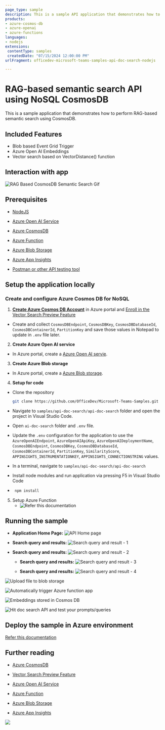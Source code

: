 ```yaml
---
page_type: sample
description: This is a sample API application that demonstrates how to perform RAG-based semantic search using NoSQL CosmosDB.
products:
- azure-cosmos-db
- azure-openai
- azure-functions
languages:
- nodejs
extensions:
 contentType: samples
 createdDate: "07/15/2024 12:00:00 PM"
urlFragment: officedev-microsoft-teams-samples-api-doc-search-nodejs

---
```


# RAG-based semantic search API using NoSQL CosmosDB

This is a sample application that demonstrates how to perform RAG-based semantic search using CosmosDB.

## Included Features
* Blob based Event Grid Trigger
* Azure Open AI Embeddings
* Vector search based on VectorDistance() function

## Interaction with app

![RAG Based CosmosDB Semantic Search Gif](Images/rag-based-cosmos-db.gif)

## Prerequisites


- [NodeJS](https://nodejs.org/en/)
- [Azure Open AI Service](https://learn.microsoft.com/en-us/azure/ai-services/openai/overview)
- [Azure CosmosDB](https://learn.microsoft.com/en-us/azure/cosmos-db/nosql/vector-search)
- [Azure Function](https://learn.microsoft.com/en-us/azure/azure-functions/functions-event-grid-blob-trigger?pivots=programming-language-javascript)


- [Azure Blob Storage](https://learn.microsoft.com/en-us/azure/storage/blobs/storage-blobs-introduction)
- [Azure App Insights](https://learn.microsoft.com/en-us/azure/azure-monitor/app/nodejs)
- [Postman or other API testing tool](https://www.postman.com/api-platform/api-testing/)

## Setup the application locally

### Create and configure Azure Cosmos DB for NoSQL

1. **[Create Azure Cosmos DB Account](https://learn.microsoft.com/en-us/azure/cosmos-db/nosql/quickstart-portal#create-account)** in Azure portal and [Enroll in the Vector Search Preview Feature](https://learn.microsoft.com/en-us/azure/cosmos-db/nosql/vector-search#enroll-in-the-vector-search-preview-feature)
  - Create and collect `CosmosDBEndpoint`, `CosmosDBKey`, `CosmosDBDatabaseId`, `CosmosDBContainerId`, `PartitionKey` and save those values in Notepad to update in `.env` file later.


 2. **Create Azure Open AI service**
   - In Azure portal, create a [Azure Open AI servie](https://learn.microsoft.com/en-us/azure/ai-services/openai/how-to/create-resource?pivots=web-portal).

3. **Create Azure Blob storage**

- In Azure portal, create a [Azure Blob storage](https://learn.microsoft.com/en-us/azure/storage/blobs/storage-blobs-introduction).

   

4. **Setup for code**

  - Clone the repository

    ```bash
    git clone https://github.com/OfficeDev/Microsoft-Teams-Samples.git
    ```
  - Navigate to `samples/api-doc-search/api-doc-search` folder and open the project in Visual Studio Code.
  - Open `ai-doc-search` folder and `.env` file.
  - Update the `.env` configuration for the application to use the `AzureOpenAIEndpoint`, `AzureOpenAIApiKey`, `AzureOpenAIDeploymentName`, `CosmosDBEndpoint`, `CosmosDBKey`, `CosmosDBDatabaseId`, `CosmosDBContainerId`, `PartitionKey`, `SimilarityScore`, `APPINSIGHTS_INSTRUMENTATIONKEY`, `APPINSIGHTS_CONNECTIONSTRING` values.
  - In a terminal, navigate to `samples/api-doc-search/api-doc-search`

 - Install node modules and run application via pressing F5 in Visual Studio Code
 - 
   ```bash
    npm install
   ```

    
5. Setup Azure Function
    - ![Refer this documentation]()


## Running the sample

- **Application Home Page:**
![API Home page](Images/1.app-home-page.png)

- **Search query and results:**
![Search query and result - 1](Images/2.search-result-postman-1.png)

- **Search query and results:**
![Search query and result - 2](Images/3.search-result-postman-2.png)

  - **Search query and results:**
![Search query and result - 3](Images/4.search-result-postman-3.png)
  
  - **Search query and results:**
![Search query and result - 4](Images/5.search-result-web.png)
  
![Upload file to blob storage](Images/blob-container.png)

![Automatically trigger Azure function app](Images/azure-function-invocation.png)

![Embeddings stored in Cosmos DB](Images/cosmos-db-embeddings.png)

![Hit doc search API and test your prompts/queries](Images/search-result-postman.png)

## Deploy the sample in Azure environment

[Refer this documentation](https://learn.microsoft.com/en-us/azure/app-service/quickstart-nodejs?tabs=windows&pivots=development-environment-vscode#deploy-to-azure)

## Further reading

- [Azure CosmosDB](https://learn.microsoft.com/en-us/azure/cosmos-db/nosql/vector-search)

- [Vector Search Preview Feature](https://learn.microsoft.com/en-us/azure/cosmos-db/nosql/vector-search#enroll-in-the-vector-search-preview-feature)

- [Azure Open AI Service](https://learn.microsoft.com/en-us/azure/ai-services/openai/overview)

- [Azure Function](https://learn.microsoft.com/en-us/azure/azure-functions/functions-event-grid-blob-trigger?pivots=programming-language-javascript)

- [Azure Blob Storage](https://learn.microsoft.com/en-us/azure/storage/blobs/storage-blobs-introduction)

- [Azure App Insights](https://learn.microsoft.com/en-us/azure/azure-monitor/app/nodejs)


<img src="https://pnptelemetry.azurewebsites.net/microsoft-teams-samples/samples/api-doc-search" />